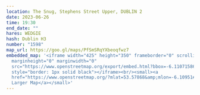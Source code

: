 ```yaml
---
location: The Snug, Stephens Street Upper, DUBLIN 2
date: 2023-06-26
time: 19:30
end_date: ""
hares: WEDGIE
hash: Dublin H3
number: "1598"
map_url: https://goo.gl/maps/PfSmSRqYXbeoqfwz7
embedded_map: '<iframe width="425" height="350" frameborder="0" scrolling="no"
  marginheight="0" marginwidth="0"
  src="https://www.openstreetmap.org/export/embed.html?bbox=-6.110715866088868%2C53.57799641685557%2C-6.108309924602509%2C53.57936435433713&amp;layer=mapnik&amp;marker=53.57868039112932%2C-6.109512895345688"
  style="border: 1px solid black"></iframe><br/><small><a
  href="https://www.openstreetmap.org/?mlat=53.57868&amp;mlon=-6.10951#map=19/53.57868/-6.10951">View
  Larger Map</a></small>'
---
```

